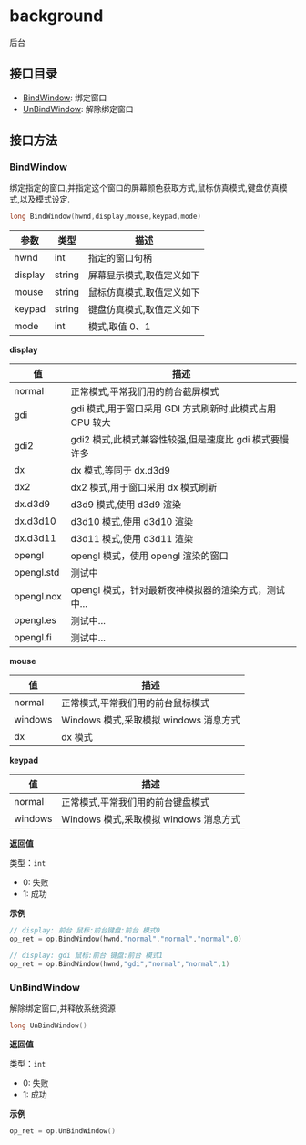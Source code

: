 # background

后台

## 接口目录

- [BindWindow](#bindwindow): 绑定窗口
- [UnBindWindow](#unbindwindow): 解除绑定窗口

## 接口方法

### BindWindow

绑定指定的窗口,并指定这个窗口的屏幕颜色获取方式,鼠标仿真模式,键盘仿真模式,以及模式设定.

```c
long BindWindow(hwnd,display,mouse,keypad,mode)
```

| 参数    | 类型   | 描述                      |
| ------- | ------ | ------------------------- |
| hwnd    | int    | 指定的窗口句柄            |
| display | string | 屏幕显示模式,取值定义如下 |
| mouse   | string | 鼠标仿真模式,取值定义如下 |
| keypad  | string | 键盘仿真模式,取值定义如下 |
| mode    | int    | 模式,取值 0、1            |

**display**

| 值         | 描述                                                     |
| ---------- | -------------------------------------------------------- |
| normal     | 正常模式,平常我们用的前台截屏模式                        |
| gdi        | gdi 模式,用于窗口采用 GDI 方式刷新时,此模式占用 CPU 较大 |
| gdi2       | gdi2 模式,此模式兼容性较强,但是速度比 gdi 模式要慢许多   |
| dx         | dx 模式,等同于 dx.d3d9                                   |
| dx2        | dx2 模式,用于窗口采用 dx 模式刷新                        |
| dx.d3d9    | d3d9 模式,使用 d3d9 渲染                                 |
| dx.d3d10   | d3d10 模式,使用 d3d10 渲染                               |
| dx.d3d11   | d3d11 模式,使用 d3d11 渲染                               |
| opengl     | opengl 模式，使用 opengl 渲染的窗口                      |
| opengl.std | 测试中                                                   |
| opengl.nox | opengl 模式，针对最新夜神模拟器的渲染方式，测试中...     |
| opengl.es  | 测试中...                                                |
| opengl.fi  | 测试中...                                                |

**mouse**

| 值      | 描述                                   |
| ------- | -------------------------------------- |
| normal  | 正常模式,平常我们用的前台鼠标模式      |
| windows | Windows 模式,采取模拟 windows 消息方式 |
| dx      | dx 模式                                |

**keypad**

| 值      | 描述                                   |
| ------- | -------------------------------------- |
| normal  | 正常模式,平常我们用的前台键盘模式      |
| windows | Windows 模式,采取模拟 windows 消息方式 |

**返回值**

类型：`int`

- 0: 失败
- 1: 成功

**示例**

```c
// display: 前台 鼠标:前台键盘:前台 模式0
op_ret = op.BindWindow(hwnd,"normal","normal","normal",0)

// display: gdi 鼠标:前台 键盘:前台 模式1
op_ret = op.BindWindow(hwnd,"gdi","normal","normal",1)
```

### UnBindWindow

解除绑定窗口,并释放系统资源

```c
long UnBindWindow()
```

**返回值**

类型：`int`

- 0: 失败
- 1: 成功

**示例**

```c
op_ret = op.UnBindWindow()
```
